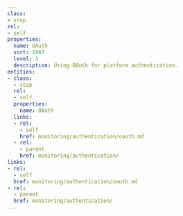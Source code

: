 ```yaml
---
class:
- stop
rel:
- self
properties:
  name: OAuth
  sort: 1967
  level: 3
  description: Using OAuth for platform authentication.
entities:
- class:
  - stop
  rel:
  - self
  properties:
    name: OAuth
  links:
  - rel:
    - self
    href: monitoring/authentication/oauth.md
  - rel:
    - parent
    href: monitoring/authentication/
links:
- rel:
  - self
  href: monitoring/authentication/oauth.md
- rel:
  - parent
  href: monitoring/authentication/
...
```

